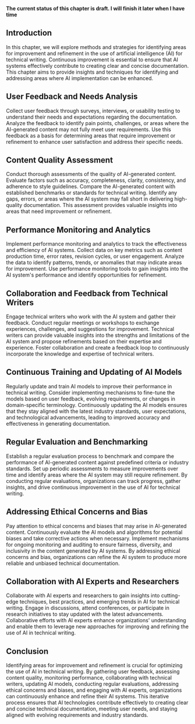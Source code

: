 **The current status of this chapter is draft. I will finish it later when I have time**

Introduction
------------

In this chapter, we will explore methods and strategies for identifying areas for improvement and refinement in the use of artificial intelligence (AI) for technical writing. Continuous improvement is essential to ensure that AI systems effectively contribute to creating clear and concise documentation. This chapter aims to provide insights and techniques for identifying and addressing areas where AI implementation can be enhanced.

User Feedback and Needs Analysis
--------------------------------

Collect user feedback through surveys, interviews, or usability testing to understand their needs and expectations regarding the documentation. Analyze the feedback to identify pain points, challenges, or areas where the AI-generated content may not fully meet user requirements. Use this feedback as a basis for determining areas that require improvement or refinement to enhance user satisfaction and address their specific needs.

Content Quality Assessment
--------------------------

Conduct thorough assessments of the quality of AI-generated content. Evaluate factors such as accuracy, completeness, clarity, consistency, and adherence to style guidelines. Compare the AI-generated content with established benchmarks or standards for technical writing. Identify any gaps, errors, or areas where the AI system may fall short in delivering high-quality documentation. This assessment provides valuable insights into areas that need improvement or refinement.

Performance Monitoring and Analytics
------------------------------------

Implement performance monitoring and analytics to track the effectiveness and efficiency of AI systems. Collect data on key metrics such as content production time, error rates, revision cycles, or user engagement. Analyze the data to identify patterns, trends, or anomalies that may indicate areas for improvement. Use performance monitoring tools to gain insights into the AI system's performance and identify opportunities for refinement.

Collaboration and Feedback from Technical Writers
-------------------------------------------------

Engage technical writers who work with the AI system and gather their feedback. Conduct regular meetings or workshops to exchange experiences, challenges, and suggestions for improvement. Technical writers can provide valuable insights into the strengths and limitations of the AI system and propose refinements based on their expertise and experience. Foster collaboration and create a feedback loop to continuously incorporate the knowledge and expertise of technical writers.

Continuous Training and Updating of AI Models
---------------------------------------------

Regularly update and train AI models to improve their performance in technical writing. Consider implementing mechanisms to fine-tune the models based on user feedback, evolving requirements, or changes in domain-specific terminology. Continuously updating the AI models ensures that they stay aligned with the latest industry standards, user expectations, and technological advancements, leading to improved accuracy and effectiveness in generating documentation.

Regular Evaluation and Benchmarking
-----------------------------------

Establish a regular evaluation process to benchmark and compare the performance of AI-generated content against predefined criteria or industry standards. Set up periodic assessments to measure improvements over time and identify areas where the AI system may still require refinement. By conducting regular evaluations, organizations can track progress, gather insights, and drive continuous improvement in the use of AI for technical writing.

Addressing Ethical Concerns and Bias
------------------------------------

Pay attention to ethical concerns and biases that may arise in AI-generated content. Continuously evaluate the AI models and algorithms for potential biases and take corrective actions when necessary. Implement mechanisms for ongoing monitoring and auditing to ensure fairness, diversity, and inclusivity in the content generated by AI systems. By addressing ethical concerns and bias, organizations can refine the AI system to produce more reliable and unbiased technical documentation.

Collaboration with AI Experts and Researchers
---------------------------------------------

Collaborate with AI experts and researchers to gain insights into cutting-edge techniques, best practices, and emerging trends in AI for technical writing. Engage in discussions, attend conferences, or participate in research initiatives to stay updated with the latest advancements. Collaborative efforts with AI experts enhance organizations' understanding and enable them to leverage new approaches for improving and refining the use of AI in technical writing.

Conclusion
----------

Identifying areas for improvement and refinement is crucial for optimizing the use of AI in technical writing. By gathering user feedback, assessing content quality, monitoring performance, collaborating with technical writers, updating AI models, conducting regular evaluations, addressing ethical concerns and biases, and engaging with AI experts, organizations can continuously enhance and refine their AI systems. This iterative process ensures that AI technologies contribute effectively to creating clear and concise technical documentation, meeting user needs, and staying aligned with evolving requirements and industry standards.
